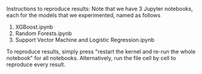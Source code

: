 
Instructions to reproduce results:
Note that we have 3 Jupyter notebooks, each for the models that we experimented, named as follows
1) XGBoost.ipynb
2) Random Forests.ipynb
3) Support Vector Machine and Logistic Regression.ipynb

To reproduce results, simply press "restart the kernel and re-run the whole notebook" for all notebooks.
Alternatively, run the file cell by cell to reproduce every result.

